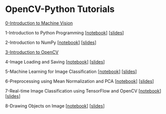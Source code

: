 OpenCV-Python Tutorials
===

[0-Introduction to Machine Vision]()

1-Introduction to Python Programming [[notebook]()] [[slides]()]

2-Introduction to NumPy [[notebook]()] [[slides]()]

[3-Introduction to OpenCV]()

4-Image Loading and Saving [[notebook]()] [[slides]()]

5-Machine Learning for Image Classification [[notebook]()] [[slides]()]

6-Preprocessing using Mean Normalization and PCA [[notebook]()] [[slides]()]

7-Real-time Image Classification using TensorFlow and OpenCV [[notebook]()] [[slides]()]

8-Drawing Objects on Image [[notebook]()] [[slides]()]
